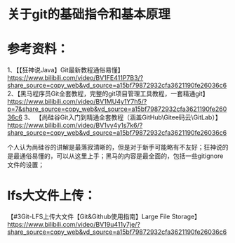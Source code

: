 # 关于git的基础指令和基本原理

# 参考资料：
1、【【狂神说Java】Git最新教程通俗易懂】 https://www.bilibili.com/video/BV1FE411P7B3/?share_source=copy_web&vd_source=a15bf79872932cfa3621190fe26036c6
2、【黑马程序员Git全套教程，完整的git项目管理工具教程，一套精通git】 https://www.bilibili.com/video/BV1MU4y1Y7h5/?p=7&share_source=copy_web&vd_source=a15bf79872932cfa3621190fe26036c6
3、 【尚硅谷Git入门到精通全套教程（涵盖GitHub\Gitee码云\GitLab）】 https://www.bilibili.com/video/BV1vy4y1s7k6/?share_source=copy_web&vd_source=a15bf79872932cfa3621190fe26036c6




个人认为尚硅谷的讲解是最落寂清晰的，但是对于新手可能略有不友好；狂神说的是最通俗易懂的，可以从这里上手；黑马的内容是最全面的，包括一些gitignore文件的设置；

# lfs大文件上传：
【#3Git-LFS上传大文件【Git&Github使用指南】Large File Storage】 https://www.bilibili.com/video/BV19u411y7je/?share_source=copy_web&vd_source=a15bf79872932cfa3621190fe26036c6
